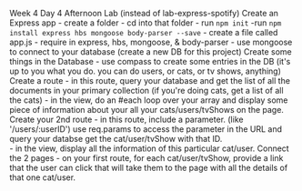 Week 4 Day 4 Afternoon Lab (instead of lab-express-spotify)
Create an Express app 
    - create a folder
    - cd into that folder
    - run `npm init`
    -run `npm install express hbs mongoose body-parser --save`
    - create a file called app.js
    - require in express, hbs, mongoose, & body-parser 
    - use mongoose to connect to your database (create a new DB for this project)
Create some things in the Database
    - use compass to create some entries in the DB (it's up to you what you 
    do.  you can do users, or cats, or tv shows, anything)
Create a route
    - in this route, query your database and get the list of all the documents in your primary collection (if you're doing cats, get a list of all the cats)
    - in the view, do an #each loop over your array and display some piece of information about your all your cats/users/tvShows on the page.  
Create your 2nd route
    - in this route, include a parameter.  (like '/users/:userID')
      use req.params to access the parameter in the URL and query your databse
      get the cat/user/tvShow with that ID.  
      - in the view, display all the information of this particular cat/user.
Connect the 2 pages
    - on your first route, for each cat/user/tvShow, provide a link that the user can click that will take them to the page with all the details of that one cat/user.  
